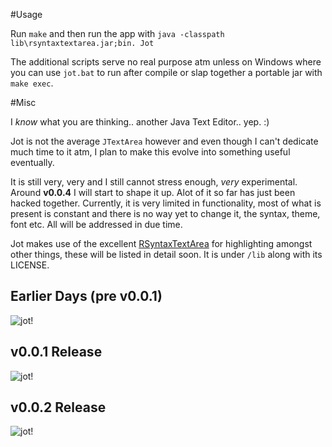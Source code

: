 #Usage

Run `make` and then run the app with `java -classpath lib\rsyntaxtextarea.jar;bin. Jot`

The additional scripts serve no real purpose atm unless on Windows where you can use `jot.bat` to run after compile or slap together a portable jar with `make exec`.


#Misc

I *know* what you are thinking.. another Java Text Editor.. yep. :)

Jot is not the average `JTextArea` however and even though I can't dedicate much time to it atm, I plan to make this evolve into something useful eventually.

It is still very, very and I still cannot stress enough, *very* experimental. Around **v0.0.4** I will start to shape it up.
Alot of it so far has just been hacked together. Currently, it is very limited in functionality, most of what is present is constant and there is no way yet to change it,
the syntax, theme, font etc. All will be addressed in due time.

Jot makes use of the excellent [RSyntaxTextArea](http://fifesoft.com/rsyntaxtextarea/) for highlighting amongst other things, these will be listed in detail soon.
It is under `/lib` along with its LICENSE.

Earlier Days (pre v0.0.1)
-
![jot!](http://f.cl.ly/items/1y430J3E3T2T243E3705/jotgui.png)

v0.0.1 Release
-
![jot!](http://cl.ly/image/1y1P3q3n0U0f/gui-2.png)

v0.0.2 Release
-
![jot!](http://cl.ly/image/2H2w3q2m1O0N/Jot0.0.2.png)
